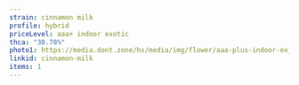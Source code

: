 ```yaml
---
strain: cinnamon milk
profile: hybrid
priceLevel: aaa+ indoor exotic
thca: "30.78%"
photo1: https://media.dont.zone/hs/media/img/flower/aaa-plus-indoor-ex_hybrid_cinnamon-milk.jpeg
linkid: cinnamon-milk
items: 1
---
```


